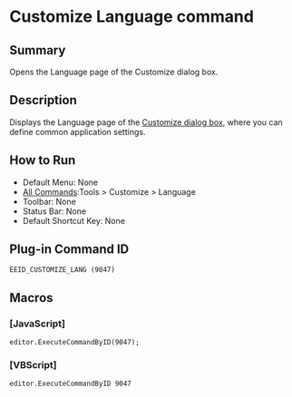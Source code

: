 # Customize Language command

## Summary

Opens the Language page of the Customize dialog box.

## Description

Displays the Language page of the [Customize dialog box](../../dlg/customize/index),
where you can define common application settings.

## How to Run

- Default Menu: None
- [All Commands](all_commands):Tools >
Customize >
Language
- Toolbar: None
- Status Bar: None
- Default Shortcut Key: None

## Plug-in Command ID

```
EEID_CUSTOMIZE_LANG (9047)```

## Macros

### \[JavaScript\]

```
editor.ExecuteCommandByID(9047);
```

### \[VBScript\]

```
editor.ExecuteCommandByID 9047
```
